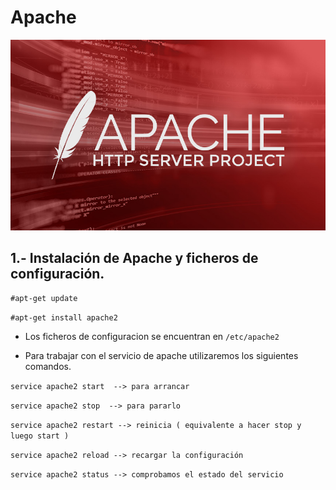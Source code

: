 # Apache

![image](/img/apache-releases-update-for-leading-http-server-showcase_image-2-a-18208.jpg)

## 1.- Instalación de Apache y ficheros de configuración.

``` #apt-get update ```

``` #apt-get install apache2 ```

 - Los ficheros de configuracion se encuentran en  ``` /etc/apache2 ```
 
 - Para trabajar con el servicio de apache utilizaremos los siguientes comandos.
  
``` service apache2 start  --> para arrancar ```

``` service apache2 stop  --> para pararlo ```

``` service apache2 restart --> reinicia ( equivalente a hacer stop y luego start ) ```

``` service apache2 reload --> recargar la configuración ``` 

``` service apache2 status --> comprobamos el estado del servicio ```



